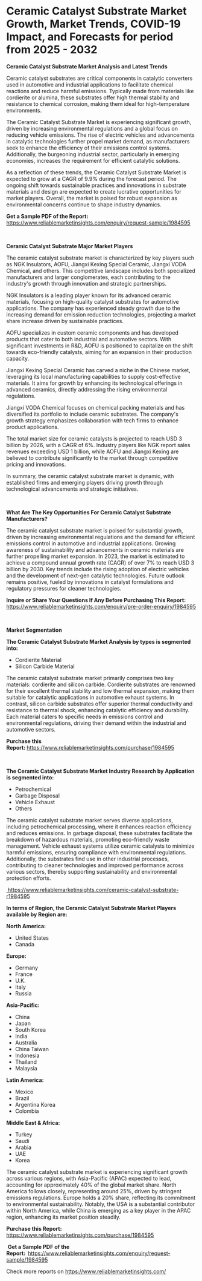 <p><h1>Ceramic Catalyst Substrate Market Growth, Market Trends, COVID-19 Impact, and Forecasts for period from 2025 - 2032</h1></p><p><strong>Ceramic Catalyst Substrate Market Analysis and Latest Trends</strong></p>
<p><p>Ceramic catalyst substrates are critical components in catalytic converters used in automotive and industrial applications to facilitate chemical reactions and reduce harmful emissions. Typically made from materials like cordierite or alumina, these substrates offer high thermal stability and resistance to chemical corrosion, making them ideal for high-temperature environments.</p><p>The Ceramic Catalyst Substrate Market is experiencing significant growth, driven by increasing environmental regulations and a global focus on reducing vehicle emissions. The rise of electric vehicles and advancements in catalytic technologies further propel market demand, as manufacturers seek to enhance the efficiency of their emissions control systems. Additionally, the burgeoning industrial sector, particularly in emerging economies, increases the requirement for efficient catalytic solutions.</p><p>As a reflection of these trends, the Ceramic Catalyst Substrate Market is expected to grow at a CAGR of 9.9% during the forecast period. The ongoing shift towards sustainable practices and innovations in substrate materials and design are expected to create lucrative opportunities for market players. Overall, the market is poised for robust expansion as environmental concerns continue to shape industry dynamics.</p></p>
<p><strong>Get a Sample PDF of the Report:&nbsp;</strong> <a href="https://www.reliablemarketinsights.com/enquiry/request-sample/1984595?utm_campaign=3507&utm_medium=2&utm_source=Github&utm_content=ia&utm_term=01042025&utm_id=ceramic-catalyst-substrate">https://www.reliablemarketinsights.com/enquiry/request-sample/1984595</a></p>
<p>&nbsp;</p>
<p><strong>Ceramic Catalyst Substrate Major Market Players</strong></p>
<p><p>The ceramic catalyst substrate market is characterized by key players such as NGK Insulators, AOFU, Jiangxi Kexing Special Ceramic, Jiangxi VODA Chemical, and others. This competitive landscape includes both specialized manufacturers and larger conglomerates, each contributing to the industry's growth through innovation and strategic partnerships. </p><p>NGK Insulators is a leading player known for its advanced ceramic materials, focusing on high-quality catalyst substrates for automotive applications. The company has experienced steady growth due to the increasing demand for emission reduction technologies, projecting a market share increase driven by sustainable practices.</p><p>AOFU specializes in custom ceramic components and has developed products that cater to both industrial and automotive sectors. With significant investments in R&D, AOFU is positioned to capitalize on the shift towards eco-friendly catalysts, aiming for an expansion in their production capacity.</p><p>Jiangxi Kexing Special Ceramic has carved a niche in the Chinese market, leveraging its local manufacturing capabilities to supply cost-effective materials. It aims for growth by enhancing its technological offerings in advanced ceramics, directly addressing the rising environmental regulations.</p><p>Jiangxi VODA Chemical focuses on chemical packing materials and has diversified its portfolio to include ceramic substrates. The company's growth strategy emphasizes collaboration with tech firms to enhance product applications.</p><p>The total market size for ceramic catalysts is projected to reach USD 3 billion by 2026, with a CAGR of 6%. Industry players like NGK report sales revenues exceeding USD 1 billion, while AOFU and Jiangxi Kexing are believed to contribute significantly to the market through competitive pricing and innovations.</p><p>In summary, the ceramic catalyst substrate market is dynamic, with established firms and emerging players driving growth through technological advancements and strategic initiatives.</p></p>
<p>&nbsp;</p>
<p><strong>What Are The Key Opportunities For Ceramic Catalyst Substrate Manufacturers?</strong></p>
<p><p>The ceramic catalyst substrate market is poised for substantial growth, driven by increasing environmental regulations and the demand for efficient emissions control in automotive and industrial applications. Growing awareness of sustainability and advancements in ceramic materials are further propelling market expansion. In 2023, the market is estimated to achieve a compound annual growth rate (CAGR) of over 7% to reach USD 3 billion by 2030. Key trends include the rising adoption of electric vehicles and the development of next-gen catalytic technologies. Future outlook remains positive, fueled by innovations in catalyst formulations and regulatory pressures for cleaner technologies.</p></p>
<p><strong>Inquire or Share Your Questions If Any Before Purchasing This Report:</strong> <a href="https://www.reliablemarketinsights.com/enquiry/pre-order-enquiry/1984595?utm_campaign=3507&utm_medium=2&utm_source=Github&utm_content=ia&utm_term=01042025&utm_id=ceramic-catalyst-substrate">https://www.reliablemarketinsights.com/enquiry/pre-order-enquiry/1984595</a></p>
<p>&nbsp;</p>
<p><strong>Market Segmentation</strong></p>
<p><strong>The Ceramic Catalyst Substrate Market Analysis by types is segmented into:</strong></p>
<p><ul><li>Cordierite Material</li><li>Silicon Carbide Material</li></ul></p>
<p><p>The ceramic catalyst substrate market primarily comprises two key materials: cordierite and silicon carbide. Cordierite substrates are renowned for their excellent thermal stability and low thermal expansion, making them suitable for catalytic applications in automotive exhaust systems. In contrast, silicon carbide substrates offer superior thermal conductivity and resistance to thermal shock, enhancing catalytic efficiency and durability. Each material caters to specific needs in emissions control and environmental regulations, driving their demand within the industrial and automotive sectors.</p></p>
<p><strong>Purchase this Report:&nbsp;</strong><a href="https://www.reliablemarketinsights.com/purchase/1984595?utm_campaign=3507&utm_medium=2&utm_source=Github&utm_content=ia&utm_term=01042025&utm_id=ceramic-catalyst-substrate">https://www.reliablemarketinsights.com/purchase/1984595</a></p>
<p>&nbsp;</p>
<p><strong>The Ceramic Catalyst Substrate Market Industry Research by Application is segmented into:</strong></p>
<p><ul><li>Petrochemical</li><li>Garbage Disposal</li><li>Vehicle Exhaust</li><li>Others</li></ul></p>
<p><p>The ceramic catalyst substrate market serves diverse applications, including petrochemical processing, where it enhances reaction efficiency and reduces emissions. In garbage disposal, these substrates facilitate the breakdown of hazardous materials, promoting eco-friendly waste management. Vehicle exhaust systems utilize ceramic catalysts to minimize harmful emissions, ensuring compliance with environmental regulations. Additionally, the substrates find use in other industrial processes, contributing to cleaner technologies and improved performance across various sectors, thereby supporting sustainability and environmental protection efforts.</p></p>
<p><a href="https://www.reliablemarketinsights.com/ceramic-catalyst-substrate-r1984595?utm_campaign=3507&utm_medium=2&utm_source=Github&utm_content=ia&utm_term=01042025&utm_id=ceramic-catalyst-substrate">&nbsp;https://www.reliablemarketinsights.com/ceramic-catalyst-substrate-r1984595</a></p>
<p><strong>In terms of Region, the Ceramic Catalyst Substrate Market Players available by Region are:</strong></p>
<p>
    <p> <strong> North America: </strong>
        <ul>
            <li>United States</li>
            <li>Canada</li>
        </ul>
        </p> 
    <p> <strong> Europe: </strong>
        <ul>
            <li>Germany</li>
            <li>France</li>
            <li>U.K.</li>
            <li>Italy</li>
            <li>Russia</li>
        </ul>
        </p> 
    <p> <strong> Asia-Pacific: </strong>
        <ul>
            <li>China</li>
            <li>Japan</li>
            <li>South Korea</li>
            <li>India</li>
            <li>Australia</li>
            <li>China Taiwan</li>
            <li>Indonesia</li>
            <li>Thailand</li>
            <li>Malaysia</li>
        </ul>
        </p> 
    <p> <strong> Latin America: </strong>
        <ul>
            <li>Mexico</li>
            <li>Brazil</li>
            <li>Argentina Korea</li>
            <li>Colombia</li>
        </ul>
        </p> 
    <p> <strong> Middle East & Africa: </strong>
        <ul>
            <li>Turkey</li>
            <li>Saudi</li>
            <li>Arabia</li>
            <li>UAE</li>
            <li>Korea</li>
        </ul>
    </p>
    </p>
<p><p>The ceramic catalyst substrate market is experiencing significant growth across various regions, with Asia-Pacific (APAC) expected to lead, accounting for approximately 40% of the global market share. North America follows closely, representing around 25%, driven by stringent emissions regulations. Europe holds a 20% share, reflecting its commitment to environmental sustainability. Notably, the USA is a substantial contributor within North America, while China is emerging as a key player in the APAC region, enhancing its market position steadily.</p></p>
<p><strong>Purchase this Report: </strong><a href="https://www.reliablemarketinsights.com/purchase/1984595?utm_campaign=3507&utm_medium=2&utm_source=Github&utm_content=ia&utm_term=01042025&utm_id=ceramic-catalyst-substrate">https://www.reliablemarketinsights.com/purchase/1984595</a></p>
<p>&nbsp;<strong>Get a Sample PDF of the Report:&nbsp;&nbsp;</strong><a href="https://www.reliablemarketinsights.com/enquiry/request-sample/1984595?utm_campaign=3507&utm_medium=2&utm_source=Github&utm_content=ia&utm_term=01042025&utm_id=ceramic-catalyst-substrate">https://www.reliablemarketinsights.com/enquiry/request-sample/1984595</a></p>
<p><strong></strong></p>
<p>Check more reports on <a href="https://www.reliablemarketinsights.com/?utm_campaign=3507&utm_medium=2&utm_source=Github&utm_content=ia&utm_term=01042025&utm_id=ceramic-catalyst-substrate">https://www.reliablemarketinsights.com/</a></p>